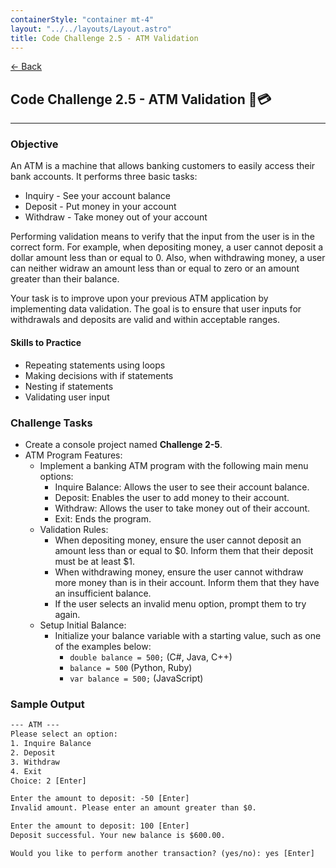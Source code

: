 ```yaml
---
containerStyle: "container mt-4"
layout: "../../layouts/Layout.astro"
title: Code Challenge 2.5 - ATM Validation
---
```


<a href="/code-challenges/" class="btn btn-sm btn-outline-light mb-3">
  ← Back
</a>

## Code Challenge 2.5 - ATM Validation 🏧💳

---

### Objective

An ATM is a machine that allows banking customers to easily access their bank accounts. It performs three basic tasks:

- Inquiry - See your account balance
- Deposit - Put money in your account
- Withdraw - Take money out of your account

Performing validation means to verify that the input from the user is in the correct form. For example, when depositing money, a user cannot deposit a dollar amount less than or equal to 0. Also, when withdrawing money, a user can neither widraw an amount less than or equal to zero or an amount greater than their balance.

Your task is to improve upon your previous ATM application by implementing data validation. The goal is to ensure that user inputs for withdrawals and deposits are valid and within acceptable ranges.

#### Skills to Practice

- Repeating statements using loops
- Making decisions with if statements
- Nesting if statements
- Validating user input

### Challenge Tasks

- Create a console project named **Challenge 2-5**.
- ATM Program Features:
   - Implement a banking ATM program with the following main menu options:
      - Inquire Balance: Allows the user to see their account balance.
      - Deposit: Enables the user to add money to their account.
      - Withdraw: Allows the user to take money out of their account.
      - Exit: Ends the program.
   - Validation Rules:
      - When depositing money, ensure the user cannot deposit an amount less than or equal to $0. Inform them that their deposit must be at least $1.
      - When withdrawing money, ensure the user cannot withdraw more money than is in their account. Inform them that they have an insufficient balance.
      - If the user selects an invalid menu option, prompt them to try again.
   - Setup Initial Balance:
      - Initialize your balance variable with a starting value, such as one of the examples below:
         - `double balance = 500;` (C#, Java, C++)
         - `balance = 500` (Python, Ruby)
         - `var balance = 500;` (JavaScript)

### Sample Output

```txt
--- ATM ---
Please select an option:
1. Inquire Balance
2. Deposit
3. Withdraw
4. Exit
Choice: 2 [Enter]

Enter the amount to deposit: -50 [Enter]
Invalid amount. Please enter an amount greater than $0.

Enter the amount to deposit: 100 [Enter]
Deposit successful. Your new balance is $600.00.

Would you like to perform another transaction? (yes/no): yes [Enter]

```
